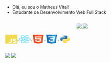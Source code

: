 - Olá, eu sou o Matheus Vital! <br>
- Estudante de Desenvolvimento Web Full Stack <br>
##

<div align="center">
  <a href="https://github.com/VitalMatheus">
  <img height="150em" src="https://github-readme-stats.vercel.app/api?username=VitalMatheus&show_icons=true&theme=synthwave&include_all_commits=true&count_private=true"/>
  <img height="150em" src="https://github-readme-stats.vercel.app/api/top-langs/?username=VitalMatheus&layout=compact&langs_count=7&theme=synthwave"/>
</div>
<div style="display: inline_block"><br>
  <img align="center" alt="Rafa-Js" height="30" width="40" src="https://raw.githubusercontent.com/devicons/devicon/master/icons/javascript/javascript-plain.svg">
  <img align="center" alt="Rafa-React" height="30" width="40" src="https://raw.githubusercontent.com/devicons/devicon/master/icons/react/react-original.svg">
  <img align="center" alt="Rafa-HTML" height="30" width="40" src="https://raw.githubusercontent.com/devicons/devicon/master/icons/html5/html5-original.svg">
  <img align="center" alt="Rafa-CSS" height="30" width="40" src="https://raw.githubusercontent.com/devicons/devicon/master/icons/css3/css3-original.svg">
  <img align="center" alt="Rafa-Python" height="30" width="40" src="https://raw.githubusercontent.com/devicons/devicon/master/icons/python/python-original.svg">
</div>
  
## 
  
<div>
  <a href = "mailto:matheusvitalds@gmail.com"><img src="https://img.shields.io/badge/-Gmail-%23333?style=for-the-badge&logo=gmail&logoColor=white" target="_blank"></a>
  <a href="https://www.linkedin.com/in/matheusvitalds/" target="_blank"><img src="https://img.shields.io/badge/-LinkedIn-%230077B5?style=for-the-badge&logo=linkedin&logoColor=white" target="_blank"></a> 
</div>
